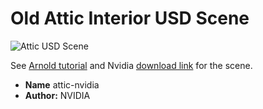 Old Attic Interior USD Scene
============================

![Attic USD Scene](https://www.janwalter.org/assets/attic_nvidia_arnold.png)

See [Arnold
tutorial](https://docs.arnoldrenderer.com/display/A5ARNTUT/Old+Attic+Interior+USD+Scene)
and Nvidia [download link](https://developer.nvidia.com/attic-nvidia) for the scene.

* **Name** attic-nvidia
* **Author:** NVIDIA
